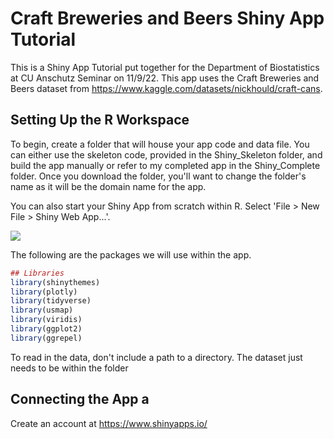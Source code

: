 # Craft Breweries and Beers Shiny App Tutorial

This is a Shiny App Tutorial put together for the Department of Biostatistics at CU Anschutz Seminar on 11/9/22. This app uses the Craft Breweries and Beers dataset from https://www.kaggle.com/datasets/nickhould/craft-cans.

## Setting Up the R Workspace

To begin, create a folder that will house your app code and data file. You can either use the skeleton code, provided in the Shiny_Skeleton folder, and build the app manually or refer to my completed app in the Shiny_Complete folder. Once you download the folder, you'll want to change the folder's name as it will be the domain name for the app. 

You can also start your Shiny App from scratch within R. Select 'File > New File > Shiny Web App...'. 

![](README_files/figure-gfm/create_app.png)<!-- -->

The following are the packages we will use within the app. 

``` r
## Libraries 
library(shinythemes)
library(plotly)
library(tidyverse)
library(usmap)
library(viridis)
library(ggplot2)
library(ggrepel)
```

To read in the data, don't include a path to a directory. The dataset just needs to be within the folder 

## Connecting the App a
Create an account at https://www.shinyapps.io/


